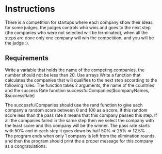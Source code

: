 # Instructions
There is a competition for startups where each company show their ideas for some judges, the judges controls who wins and goes to the next step (the companies who were not selected will be terminated), when all the steps are done only one company will win the competition, and you will be the judge :).

## Requirements
Write a variable that holds the name of the competing companies, the number should not be less than 20.
Use arrays
Write a function that calculates the companies that will qualifies to the next step according to the following rules:
The function takes 2 arguments, the name of the countries and the success Rate
function successfulCompanies($companyNames, $successRate)

The successfulCompanies should use the rand function to give each company a random score between 0 and 100 as a score.
If this random score less than the pass rate it means that this company passed this step.
If all the companies failed in the same step then we select the company with the least score and this company will be the winner.
The pass rate starts with 50% and in each step it goes down by half
50% => 25% => 12.5% ...
The program ends when only 1 company is left from the elimination rounds, and then the program should print the a proper message for this company as a congratulations.
